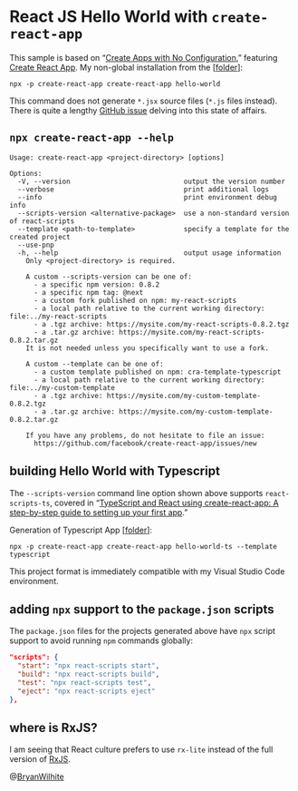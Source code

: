 # React JS Hello World with `create-react-app`

This sample is based on “[Create Apps with No Configuration](https://reactjs.org/blog/2016/07/22/create-apps-with-no-configuration.html),” featuring [Create React App](https://github.com/facebookincubator/create-react-app). My non-global installation from the [[folder](../react-hello-world)]:

```console
npx -p create-react-app create-react-app hello-world
```

This command does not generate `*.jsx` source files (`*.js` files instead). There is quite a lengthy [GitHub issue](https://github.com/facebook/create-react-app/issues/87) delving into this state of affairs.

## `npx create-react-app --help`

```console
Usage: create-react-app <project-directory> [options]

Options:
  -V, --version                            output the version number
  --verbose                                print additional logs
  --info                                   print environment debug info
  --scripts-version <alternative-package>  use a non-standard version of react-scripts
  --template <path-to-template>            specify a template for the created project
  --use-pnp                                
  -h, --help                               output usage information
    Only <project-directory> is required.

    A custom --scripts-version can be one of:
      - a specific npm version: 0.8.2
      - a specific npm tag: @next
      - a custom fork published on npm: my-react-scripts
      - a local path relative to the current working directory: file:../my-react-scripts
      - a .tgz archive: https://mysite.com/my-react-scripts-0.8.2.tgz
      - a .tar.gz archive: https://mysite.com/my-react-scripts-0.8.2.tar.gz
    It is not needed unless you specifically want to use a fork.

    A custom --template can be one of:
      - a custom template published on npm: cra-template-typescript
      - a local path relative to the current working directory: file:../my-custom-template
      - a .tgz archive: https://mysite.com/my-custom-template-0.8.2.tgz
      - a .tar.gz archive: https://mysite.com/my-custom-template-0.8.2.tar.gz

    If you have any problems, do not hesitate to file an issue:
      https://github.com/facebook/create-react-app/issues/new
```

## building Hello World with Typescript

The `--scripts-version` command line option shown above supports `react-scripts-ts`, covered in “[TypeScript and React using create-react-app: A step-by-step guide to setting up your first app](https://levelup.gitconnected.com/typescript-and-react-using-create-react-app-a-step-by-step-guide-to-setting-up-your-first-app-6deda70843a4).”

Generation of Typescript App [[folder](../react-hello-world)]:

```console
npx -p create-react-app create-react-app hello-world-ts --template typescript
```

This project format is immediately compatible with my Visual Studio Code environment.

## adding `npx` support to the `package.json` scripts

The `package.json` files for the projects generated above have `npx` script support to avoid running `npm` commands globally:

```json
"scripts": {
  "start": "npx react-scripts start",
  "build": "npx react-scripts build",
  "test": "npx react-scripts test",
  "eject": "npx react-scripts eject"
},
```

## where is RxJS?

I am seeing that React culture prefers to use `rx-lite` instead of the full version of [RxJS](https://rxjs-dev.firebaseapp.com/).

@[BryanWilhite](https://twitter.com/BryanWilhite)